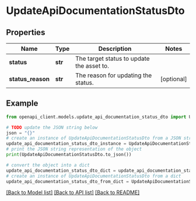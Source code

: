 # UpdateApiDocumentationStatusDto


## Properties

Name | Type | Description | Notes
------------ | ------------- | ------------- | -------------
**status** | **str** | The target status to update the asset to. | 
**status_reason** | **str** | The reason for updating the status. | [optional] 

## Example

```python
from openapi_client.models.update_api_documentation_status_dto import UpdateApiDocumentationStatusDto

# TODO update the JSON string below
json = "{}"
# create an instance of UpdateApiDocumentationStatusDto from a JSON string
update_api_documentation_status_dto_instance = UpdateApiDocumentationStatusDto.from_json(json)
# print the JSON string representation of the object
print(UpdateApiDocumentationStatusDto.to_json())

# convert the object into a dict
update_api_documentation_status_dto_dict = update_api_documentation_status_dto_instance.to_dict()
# create an instance of UpdateApiDocumentationStatusDto from a dict
update_api_documentation_status_dto_from_dict = UpdateApiDocumentationStatusDto.from_dict(update_api_documentation_status_dto_dict)
```
[[Back to Model list]](../README.md#documentation-for-models) [[Back to API list]](../README.md#documentation-for-api-endpoints) [[Back to README]](../README.md)


